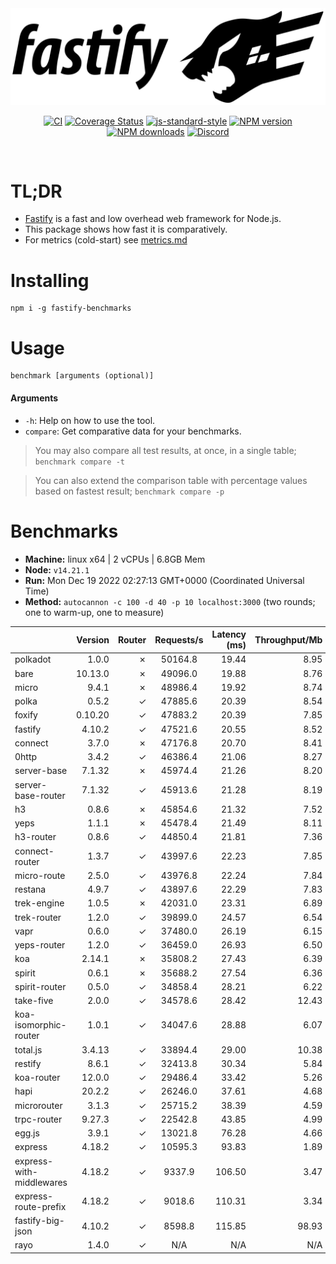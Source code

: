 <div align="center">
  <img src="https://github.com/fastify/graphics/raw/HEAD/fastify-landscape-outlined.svg" width="650" height="auto"/>
</div>

<div align="center">

[![CI](https://github.com/fastify/fastify/workflows/ci/badge.svg)](https://github.com/fastify/fastify/actions/workflows/ci.yml)
[![Coverage Status](https://coveralls.io/repos/github/fastify/fastify/badge.svg?branch=master)](https://coveralls.io/github/fastify/fastify?branch=master)
[![js-standard-style](https://img.shields.io/badge/code%20style-standard-brightgreen.svg?style=flat)](http://standardjs.com/)
[![NPM version](https://img.shields.io/npm/v/fastify.svg?style=flat)](https://www.npmjs.com/package/fastify)
[![NPM downloads](https://img.shields.io/npm/dm/fastify.svg?style=flat)](https://www.npmjs.com/package/fastify) [![Discord](https://img.shields.io/discord/725613461949906985)](https://discord.gg/fastify)

</div>
<br />

# TL;DR

* [Fastify](https://github.com/fastify/fastify) is a fast and low overhead web framework for Node.js.
* This package shows how fast it is comparatively.
* For metrics (cold-start) see [metrics.md](./METRICS.md)

# Installing

```
npm i -g fastify-benchmarks
```

# Usage

```
benchmark [arguments (optional)]
```

#### Arguments

* `-h`: Help on how to use the tool.
* `compare`: Get comparative data for your benchmarks.

> You may also compare all test results, at once, in a single table; `benchmark compare -t`

> You can also extend the comparison table with percentage values based on fastest result; `benchmark compare -p`
# Benchmarks

* __Machine:__ linux x64 | 2 vCPUs | 6.8GB Mem
* __Node:__ `v14.21.1`
* __Run:__ Mon Dec 19 2022 02:27:13 GMT+0000 (Coordinated Universal Time)
* __Method:__ `autocannon -c 100 -d 40 -p 10 localhost:3000` (two rounds; one to warm-up, one to measure)

|                          | Version | Router | Requests/s | Latency (ms) | Throughput/Mb |
| :--                      | --:     | --:    | :-:        | --:          | --:           |
| polkadot                 | 1.0.0   | ✗      | 50164.8    | 19.44        | 8.95          |
| bare                     | 10.13.0 | ✗      | 49096.0    | 19.88        | 8.76          |
| micro                    | 9.4.1   | ✗      | 48986.4    | 19.92        | 8.74          |
| polka                    | 0.5.2   | ✓      | 47885.6    | 20.39        | 8.54          |
| foxify                   | 0.10.20 | ✓      | 47883.2    | 20.39        | 7.85          |
| fastify                  | 4.10.2  | ✓      | 47521.6    | 20.55        | 8.52          |
| connect                  | 3.7.0   | ✗      | 47176.8    | 20.70        | 8.41          |
| 0http                    | 3.4.2   | ✓      | 46386.4    | 21.06        | 8.27          |
| server-base              | 7.1.32  | ✗      | 45974.4    | 21.26        | 8.20          |
| server-base-router       | 7.1.32  | ✓      | 45913.6    | 21.28        | 8.19          |
| h3                       | 0.8.6   | ✗      | 45854.6    | 21.32        | 7.52          |
| yeps                     | 1.1.1   | ✗      | 45478.4    | 21.49        | 8.11          |
| h3-router                | 0.8.6   | ✓      | 44850.4    | 21.81        | 7.36          |
| connect-router           | 1.3.7   | ✓      | 43997.6    | 22.23        | 7.85          |
| micro-route              | 2.5.0   | ✓      | 43976.8    | 22.24        | 7.84          |
| restana                  | 4.9.7   | ✓      | 43897.6    | 22.29        | 7.83          |
| trek-engine              | 1.0.5   | ✗      | 42031.0    | 23.31        | 6.89          |
| trek-router              | 1.2.0   | ✓      | 39899.0    | 24.57        | 6.54          |
| vapr                     | 0.6.0   | ✓      | 37480.0    | 26.19        | 6.15          |
| yeps-router              | 1.2.0   | ✓      | 36459.0    | 26.93        | 6.50          |
| koa                      | 2.14.1  | ✗      | 35808.2    | 27.43        | 6.39          |
| spirit                   | 0.6.1   | ✗      | 35688.2    | 27.54        | 6.36          |
| spirit-router            | 0.5.0   | ✓      | 34858.4    | 28.21        | 6.22          |
| take-five                | 2.0.0   | ✓      | 34578.6    | 28.42        | 12.43         |
| koa-isomorphic-router    | 1.0.1   | ✓      | 34047.6    | 28.88        | 6.07          |
| total.js                 | 3.4.13  | ✓      | 33894.4    | 29.00        | 10.38         |
| restify                  | 8.6.1   | ✓      | 32413.8    | 30.34        | 5.84          |
| koa-router               | 12.0.0  | ✓      | 29486.4    | 33.42        | 5.26          |
| hapi                     | 20.2.2  | ✓      | 26246.0    | 37.61        | 4.68          |
| microrouter              | 3.1.3   | ✓      | 25715.2    | 38.39        | 4.59          |
| trpc-router              | 9.27.3  | ✓      | 22542.8    | 43.85        | 4.99          |
| egg.js                   | 3.9.1   | ✓      | 13021.8    | 76.28        | 4.66          |
| express                  | 4.18.2  | ✓      | 10595.3    | 93.83        | 1.89          |
| express-with-middlewares | 4.18.2  | ✓      | 9337.9     | 106.50       | 3.47          |
| express-route-prefix     | 4.18.2  | ✓      | 9018.6     | 110.31       | 3.34          |
| fastify-big-json         | 4.10.2  | ✓      | 8598.8     | 115.85       | 98.93         |
| rayo                     | 1.4.0   | ✓      | N/A        | N/A          | N/A           |

